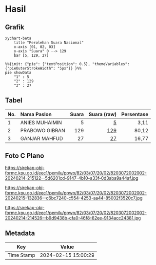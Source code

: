 # Hasil

## Grafik

```mermaid
xychart-beta
    title "Perolehan Suara Nasional"
    x-axis [01, 02, 03]
    y-axis "Suara" 0 --> 129
    bar [5, 129, 27]
```

```mermaid
%%{init: {"pie": {"textPosition": 0.5}, "themeVariables": {"pieOuterStrokeWidth": "5px"}} }%%
pie showData
    "1" : 5
    "2" : 129
    "3" : 27
```

## Tabel

| No. | Nama Paslon    | Suara | Suara (raw) | Persentase |
|:--- |:-------------- | -----:| -----------:| ----------:|
| 1   | ANIES MUHAIMIN | 5     | [5][p-1]    | 3,11       |
| 2   | PRABOWO GIBRAN | 129   | [129][p-2]  | 80,12      |
| 3   | GANJAR MAHFUD  | 27    | [27][p-3]   | 16,77      |


[p-1]: https://github.com/gigit-pemilu/pemilu-2024/blob/main/pilpres/hitung-suara/sub/82-maluku-utara/sub/03-halmahera-utara/sub/07-kao/sub/2002-jati/sub/002-tps/sub/paslon-1.txt
[p-2]: https://github.com/gigit-pemilu/pemilu-2024/blob/main/pilpres/hitung-suara/sub/82-maluku-utara/sub/03-halmahera-utara/sub/07-kao/sub/2002-jati/sub/002-tps/sub/paslon-2.txt
[p-3]: https://github.com/gigit-pemilu/pemilu-2024/blob/main/pilpres/hitung-suara/sub/82-maluku-utara/sub/03-halmahera-utara/sub/07-kao/sub/2002-jati/sub/002-tps/sub/paslon-3.txt

## Foto C Plano

https://sirekap-obj-formc.kpu.go.id/eec1/pemilu/ppwp/82/03/07/20/02/8203072002002-20240214-215122--5d6201cd-9147-4b10-a33f-0d3aba9a44af.jpg

https://sirekap-obj-formc.kpu.go.id/eec1/pemilu/ppwp/82/03/07/20/02/8203072002002-20240215-132836--c6bc7240-c554-4253-aa44-85002f3520c7.jpg

https://sirekap-obj-formc.kpu.go.id/eec1/pemilu/ppwp/82/03/07/20/02/8203072002002-20240214-214526--b9d9438b-cfa0-46f8-82ee-9134acc24381.jpg


## Metadata

| Key        | Value               |
| ---------- | ------------------- |
| Time Stamp | 2024-02-15 15:00:29 |




